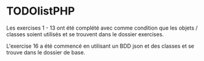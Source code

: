 # TODOlistPHP
 
Les exercises 1 - 13 ont été complété avec comme condition que les objets / classes soient utilisés et se trouvent dans le dossier exercises.

L'exercise 16 a été commencé en utilisant un BDD json et des classes et se trouve dans le dossier de base.
